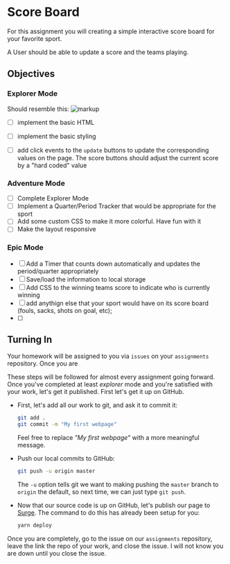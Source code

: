 # Score Board

For this assignment you will creating a simple interactive score board for your favorite sport.

A User should be able to update a score and the teams playing. 


## Objectives

### Explorer Mode

Should resemble this: 
![markup](https://github.com/suncoast-devs/joint-training-curriculum-.net/raw/master/week-2/day-1/assests/scoreboard-day-1.PNG)


- [ ] implement the basic HTML
- [ ] implement the basic styling
- [ ] add click events to the `update` buttons to update the corresponding values on the page. The score buttons should adjust the current score by a "hard coded" value



### Adventure Mode

- [ ] Complete Explorer Mode
- [ ] Implement a Quarter/Period Tracker that would be appropriate for the sport
- [ ] Add some custom CSS to make it more colorful. Have fun with it
- [ ] Make the layout responsive

### Epic Mode

- [ ] Add a Timer that counts down automatically and updates the period/quarter appropriately 
- [ ] Save/load the information to local storage
- [ ] Add CSS to the winning teams score to indicate who is currently winning
- [ ] add anythign else that your sport would have on its score board (fouls, sacks, shots on goal, etc);
- [ ]

## Turning In

Your homework will be assigned to you via `issues` on your `assignments` repository. Once you are

These steps will be followed for almost every assignment going forward. Once you've completed at least _explorer_ mode and you're satisfied with your work, let's get it published. First let's get it up on GitHub.

- First, let's add all our work to git, and ask it to commit it:

  ```sh
  git add .
  git commit -m "My first webpage"
  ```

  Feel free to replace _"My first webpage"_ with a more meaningful message.

- Push our local commits to GitHub:

  ```sh
  git push -u origin master
  ```

  The `-u` option tells git we want to making pushing the `master` branch to `origin` the default, so next time, we can just type `git push`.

- Now that our source code is up on GitHub, let's publish our page to [Surge](https://surge.sh). The command to do this has already been setup for you:

  ```sh
  yarn deploy
  ```

Once you are completely, go to the issue on our `assignments` repository, leave the link the repo of your work, and close the issue. I will not know you are down until you close the issue. 
